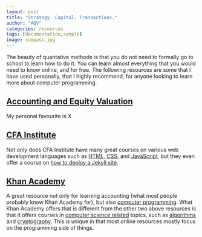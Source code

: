 ```yaml
---
layout: post
title: "Strategy. Capital. Transactions."
author: "AQV"
categories: resources
tags: [documentation,sample]
image: compass.jpg
---
```


The beauty of quantative methods is that you do not need to formally go to school to learn how to do it. You can learn almost everything that you would need to know online, and for free. The following resources are some that I have used personally, that I highly recommend, for anyone looking to learn more about computer programming.

## [Accounting and Equity Valuation](https://www.accval.org/)

My personal favourite is X

## [CFA Institute](https://www.cfainstitute.com/)

Not only does CFA Institute have many great courses on various web development languages such as [HTML](https://www.codecademy.com/learn/learn-html), [CSS](https://www.codecademy.com/learn/learn-css), and [JavaScript](https://www.codecademy.com/learn/introduction-to-javascript), but they even offer a course on [how to deploy a Jekyll site](https://www.codecademy.com/learn/deploy-a-website).

## [Khan Academy](https://www.khanacademy.org/)

A great resource not only for learning accounting (what most people probably know Khan Academy for), but also [computer programming](https://www.khanacademy.org/computing/computer-programming). What Khan Academy offers that is different from the other two above resources is that it offers courses in [computer science related](https://www.khanacademy.org/computing/computer-science) topics, such as [algorithms](https://www.khanacademy.org/computing/computer-science/algorithms) and [cryptography](https://www.khanacademy.org/computing/computer-science/cryptography). This is unique in that most online resources mostly focus on the programming side of things.
